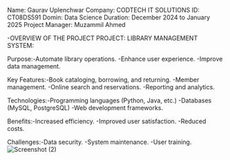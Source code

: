 Name: Gaurav Uplenchwar
Company: CODTECH IT SOLUTIONS
ID: CT08DS591
Domin: Data Science
Duration: December 2024 to January 2025
Project Manager: Muzammil Ahmed


-OVERVIEW OF THE PROJECT
PROJECT: LIBRARY MANAGEMENT SYSTEM:

Purpose:-Automate library operations.
-Enhance user experience.
-Improve data management.

Key Features:-Book cataloging, borrowing, and returning.
-Member management.
-Online search and reservations.
-Reporting and analytics.

Technologies:-Programming languages (Python, Java, etc.)
-Databases (MySQL, PostgreSQL)
-Web development frameworks.

Benefits:-Increased efficiency.
-Improved user satisfaction.
-Reduced costs.

Challenges:-Data security.
-System maintenance.
-User training.
![Screenshot (2)](https://github.com/user-attachments/assets/823e96d4-2506-409e-b70d-bf7402b311d3)

